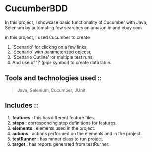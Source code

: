 # CucumberBDD

In this project, I showcase basic functionality of Cucumber with Java, Selenium 
by automating few searches on amazon.in and ebay.com

in this project, I used Cucumber to create  
1. 'Scenario' for clicking on a few links, 
2. 'Scenario' with parameterized objecst,
3. 'Scenario Outline' for multiple test runs,
4. And use of '|' (pipe symbol) to create data table.

## **Tools and technologies used ::**
> Java, 
> Selenium, 
> Cucumber, 
> JUnit

## **Includes ::**
1. **features**   : this has different feature files.
2. **steps**      : corresponding step definitions for features.
3. **elements**   : elements used in the project.
4. **actions**    : actions performed on the elements and in the project.
5. **testRunner** : has runner class to run project.
6. **target**     : has reports generated from testRunner.
